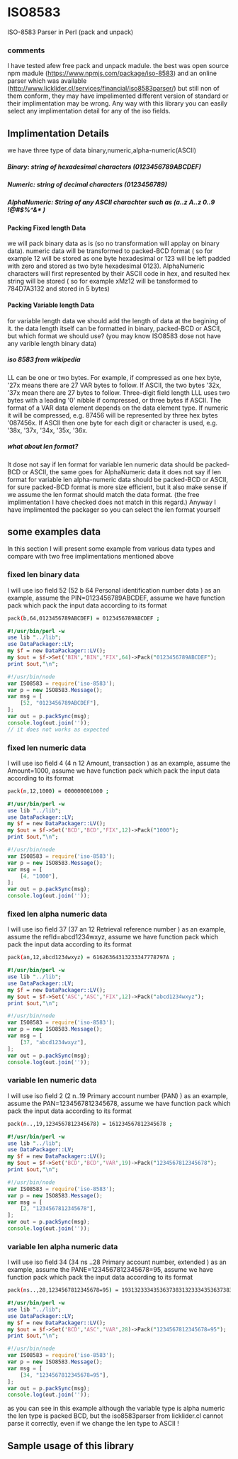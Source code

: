 # ISO8583
ISO-8583 Parser in Perl (pack and unpack)
### comments
I have tested afew free pack and unpack madule. the best was open source npm madule (https://www.npmjs.com/package/iso-8583) and an online parser which was available (http://www.licklider.cl/services/financial/iso8583parser/) but still non of them conform, they may have impelimented different version of standard or their implimentation may be wrong. Any way with this library you can easily select any implimentation detail for any of the iso fields.
## Implimentation Details
we have three type of data binary,numeric,alpha-numeric(ASCII)
##### Binary: string of hexadesimal characters (0123456789ABCDEF)
##### Numeric: string of decimal characters (0123456789)
##### AlphaNumeric: String of any ASCII charachter such as (a..z A..z 0..9 !@#$%^&* )
#### Packing Fixed length Data
we will pack binary data as is (so no transformation will applay on binary data). numeric data will be transformed to packed-BCD format ( so for example 12 will be stored as one byte hexadesimal or 123 will be left padded with zero and stored as two byte hexadesimal 0123). AlphaNumeric characters will first represented by their ASCII code in hex, and resulted hex string will be stored ( so for example xMz12 will be tansformed to 784D7A3132 and stored in 5 bytes)
#### Packing Variable length Data
for variable length data we should add the length of data at the begining of it. the data length itself can be formatted in binary, packed-BCD or ASCII, but which format we should use? (you may know ISO8583 dose not have any varible length binary data)
##### iso 8583 from wikipedia
LL can be one or two bytes. For example, if compressed as one hex byte, '27x means there are 27 VAR bytes to follow. If ASCII, the two bytes '32x, '37x mean there are 27 bytes to follow. Three-digit field length LLL uses two bytes with a leading '0' nibble if compressed, or three bytes if ASCII. The format of a VAR data element depends on the data element type. If numeric it will be compressed, e.g. 87456 will be represented by three hex bytes '087456x. If ASCII then one byte for each digit or character is used, e.g. '38x, '37x, '34x, '35x, '36x. 
##### what about len format?
It dose not say if len format for variable len numeric data should be packed-BCD or ASCII, the same goes for AlphaNumeric data it does not say if len format for variable len alpha-numeric data should be packed-BCD or ASCII, for sure packed-BCD format is more size efficient, but it also make sense if we assume the len format should match the data format. (the free implimentation I have checked does not match in this regard.) Anyway I have implimented the packager so you can select the len format yourself
## some examples data
In this section I will present some example from various data types and compare with two free implimentations mentioned above
### fixed len binary data
I will use iso field 52 (52 	b 64 	Personal identification number data ) as an example, assume the PIN=0123456789ABCDEF, assume we have function pack which pack the input data according to its format
```bash
pack(b,64,0123456789ABCDEF) = 0123456789ABCDEF ;

```
```perl
#!/usr/bin/perl -w
use lib "../lib";
use DataPackager::LV;
my $f = new DataPackager::LV();
my $out = $f->Set('BIN','BIN','FIX',64)->Pack("0123456789ABCDEF");
print $out,"\n";
```
```js
#!/usr/bin/node
var ISO8583 = require('iso-8583');
var p = new ISO8583.Message();
var msg = [
	[52, "0123456789ABCDEF"],
];
var out = p.packSync(msg);
console.log(out.join(''));
// it does not works as expected
```

### fixed len numeric data
I will use iso field 4 (4 	n 12 	Amount, transaction ) as an example, assume the Amount=1000, assume we have function pack which pack the input data according to its format
```bash
pack(n,12,1000) = 000000001000 ;

```
```perl
#!/usr/bin/perl -w
use lib "../lib";
use DataPackager::LV;
my $f = new DataPackager::LV();
my $out = $f->Set('BCD','BCD','FIX',12)->Pack("1000");
print $out,"\n";
```
```js
#!/usr/bin/node
var ISO8583 = require('iso-8583');
var p = new ISO8583.Message();
var msg = [
	[4, "1000"],
];
var out = p.packSync(msg);
console.log(out.join(''));

```
### fixed len alpha numeric data
I will use iso field 37 (37 	an 12 	Retrieval reference number ) as an example, assume the refId=abcd1234wxyz, assume we have function pack which pack the input data according to its format
```bash
pack(an,12,abcd1234wxyz) = 61626364313233347778797A ;

```
```perl
#!/usr/bin/perl -w
use lib "../lib";
use DataPackager::LV;
my $f = new DataPackager::LV();
my $out = $f->Set('ASC','ASC','FIX',12)->Pack("abcd1234wxyz");
print $out,"\n";
```
```js
#!/usr/bin/node
var ISO8583 = require('iso-8583');
var p = new ISO8583.Message();
var msg = [
	[37, "abcd1234wxyz"],
];
var out = p.packSync(msg);
console.log(out.join(''));

```
### variable len numeric data
I will use iso field 2 (2 	n..19 	Primary account number (PAN) ) as an example, assume the PAN=1234567812345678, assume we have function pack which pack the input data according to its format
```bash
pack(n..,19,1234567812345678) = 161234567812345678 ;

```
```perl
#!/usr/bin/perl -w
use lib "../lib";
use DataPackager::LV;
my $f = new DataPackager::LV();
my $out = $f->Set('BCD','BCD','VAR',19)->Pack("1234567812345678");
print $out,"\n";
```
```js
#!/usr/bin/node
var ISO8583 = require('iso-8583');
var p = new ISO8583.Message();
var msg = [
	[2, "1234567812345678"],
];
var out = p.packSync(msg);
console.log(out.join(''));

```
### variable len alpha numeric data
I will use iso field 34 (34 	ns ..28 	Primary account number, extended ) as an example, assume the PANE=1234567812345678=95, assume we have function pack which pack the input data according to its format
```bash
pack(ns..,28,1234567812345678=95) = 19313233343536373831323334353637383D3935 ;

```
```perl
#!/usr/bin/perl -w
use lib "../lib";
use DataPackager::LV;
my $f = new DataPackager::LV();
my $out = $f->Set('BCD','ASC','VAR',28)->Pack("1234567812345678=95");
print $out,"\n";
```
```js
#!/usr/bin/node
var ISO8583 = require('iso-8583');
var p = new ISO8583.Message();
var msg = [
	[34, "1234567812345678=95"],
];
var out = p.packSync(msg);
console.log(out.join(''));

```
as you can see in this example although the variable type is alpha numeric the len type is packed BCD, but the iso8583parser from licklider.cl cannot parse it correctly, even if we change the len type to ASCII !
## Sample usage of this library

